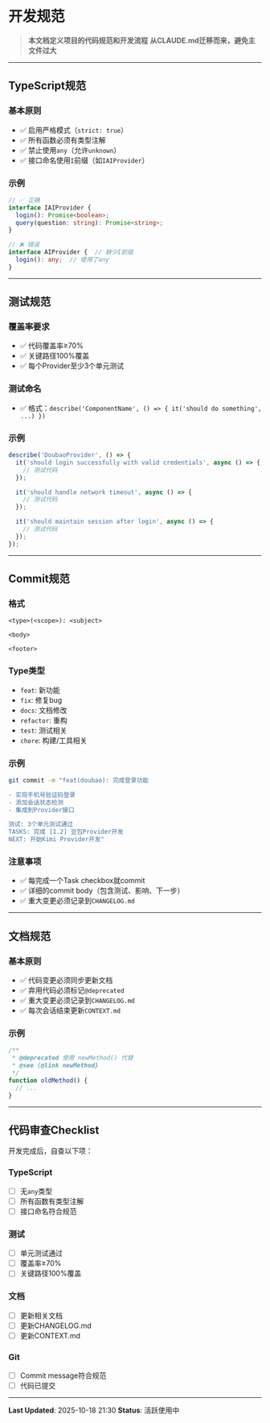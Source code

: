 # 开发规范

> **本文档定义项目的代码规范和开发流程**
> **从CLAUDE.md迁移而来，避免主文件过大**

---

## TypeScript规范

### 基本原则
- ✅ 启用严格模式（`strict: true`）
- ✅ 所有函数必须有类型注解
- ✅ 禁止使用`any`（允许`unknown`）
- ✅ 接口命名使用`I`前缀（如`IAIProvider`）

### 示例
```typescript
// ✅ 正确
interface IAIProvider {
  login(): Promise<boolean>;
  query(question: string): Promise<string>;
}

// ❌ 错误
interface AIProvider {  // 缺少I前缀
  login(): any;  // 使用了any
}
```

---

## 测试规范

### 覆盖率要求
- ✅ 代码覆盖率≥70%
- ✅ 关键路径100%覆盖
- ✅ 每个Provider至少3个单元测试

### 测试命名
- ✅ 格式：`describe('ComponentName', () => { it('should do something', ...) })`

### 示例
```typescript
describe('DoubaoProvider', () => {
  it('should login successfully with valid credentials', async () => {
    // 测试代码
  });

  it('should handle network timeout', async () => {
    // 测试代码
  });

  it('should maintain session after login', async () => {
    // 测试代码
  });
});
```

---

## Commit规范

### 格式
```
<type>(<scope>): <subject>

<body>

<footer>
```

### Type类型
- `feat`: 新功能
- `fix`: 修复bug
- `docs`: 文档修改
- `refactor`: 重构
- `test`: 测试相关
- `chore`: 构建/工具相关

### 示例
```bash
git commit -m "feat(doubao): 完成登录功能

- 实现手机号验证码登录
- 添加会话状态检测
- 集成到Provider接口

测试: 3个单元测试通过
TASKS: 完成 [1.2] 豆包Provider开发
NEXT: 开始Kimi Provider开发"
```

### 注意事项
- ✅ 每完成一个Task checkbox就commit
- ✅ 详细的commit body（包含测试、影响、下一步）
- ✅ 重大变更必须记录到`CHANGELOG.md`

---

## 文档规范

### 基本原则
- ✅ 代码变更必须同步更新文档
- ✅ 弃用代码必须标记`@deprecated`
- ✅ 重大变更必须记录到`CHANGELOG.md`
- ✅ 每次会话结束更新`CONTEXT.md`

### 示例
```typescript
/**
 * @deprecated 使用 newMethod() 代替
 * @see {@link newMethod}
 */
function oldMethod() {
  // ...
}
```

---

## 代码审查Checklist

开发完成后，自查以下项：

### TypeScript
- [ ] 无`any`类型
- [ ] 所有函数有类型注解
- [ ] 接口命名符合规范

### 测试
- [ ] 单元测试通过
- [ ] 覆盖率≥70%
- [ ] 关键路径100%覆盖

### 文档
- [ ] 更新相关文档
- [ ] 更新CHANGELOG.md
- [ ] 更新CONTEXT.md

### Git
- [ ] Commit message符合规范
- [ ] 代码已提交

---

**Last Updated**: 2025-10-18 21:30
**Status**: 活跃使用中
